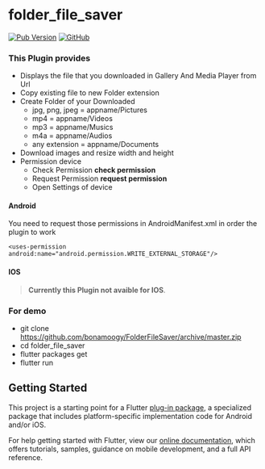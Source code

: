 # folder_file_saver

[![Pub Version](https://img.shields.io/pub/v/folder_file_saver)](https://pub.dev/packages/folder_file_saver)
[![GitHub](https://img.shields.io/github/license/bonamoogy/folderfilesaver)](https://github.com/bonamoogy/FolderFileSaver/blob/master/LICENSE)

### This Plugin provides
- Displays the file that you downloaded in Gallery And Media Player from Url
- Copy existing file to new Folder extension
- Create Folder of your Downloaded
   - jpg, png, jpeg = appname/Pictures
   - mp4 = appname/Videos
   - mp3 = appname/Musics
   - m4a = appname/Audios
   - any extension = appname/Documents
- Download images and resize width and height
- Permission device
   - Check Permission **check permission**
   - Request Permission **request permission**
   - Open Settings of device

#### Android
You need to request those permissions in AndroidManifest.xml in order the plugin to work
```
<uses-permission android:name="android.permission.WRITE_EXTERNAL_STORAGE"/>
```
#### IOS
>**Currently this Plugin not avaible for IOS**. 

### For demo

- git clone https://github.com/bonamoogy/FolderFileSaver/archive/master.zip
- cd folder_file_saver
- flutter packages get
- flutter run

## Getting Started

This project is a starting point for a Flutter
[plug-in package](https://flutter.dev/developing-packages/),
a specialized package that includes platform-specific implementation code for
Android and/or iOS.

For help getting started with Flutter, view our 
[online documentation](https://flutter.dev/docs), which offers tutorials, 
samples, guidance on mobile development, and a full API reference.
